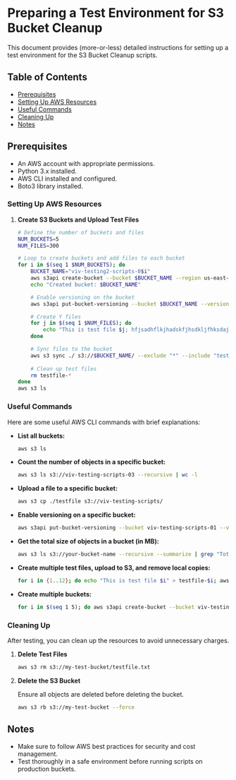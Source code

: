 # Preparing a Test Environment for S3 Bucket Cleanup

This document provides (more-or-less) detailed instructions for setting up a test environment for the S3 Bucket Cleanup scripts.

## Table of Contents

- [Prerequisites](#prerequisites)
- [Setting Up AWS Resources](#setting-up-aws-resources)
- [Useful Commands](#useful-commands)
- [Cleaning Up](#cleaning-up)
- [Notes](#notes)


## Prerequisites

- An AWS account with appropriate permissions.
- Python 3.x installed.
- AWS CLI installed and configured.
- Boto3 library installed.

### Setting Up AWS Resources

1. **Create S3 Buckets and Upload Test Files**

    ```sh
    # Define the number of buckets and files
    NUM_BUCKETS=5
    NUM_FILES=300

    # Loop to create buckets and add files to each bucket
    for i in $(seq 1 $NUM_BUCKETS); do 
        BUCKET_NAME="viv-testing2-scripts-0$i"
        aws s3api create-bucket --bucket $BUCKET_NAME --region us-east-1
        echo "Created bucket: $BUCKET_NAME"

        # Enable versioning on the bucket
        aws s3api put-bucket-versioning --bucket $BUCKET_NAME --versioning-configuration Status=Enabled

        # Create Y files
        for j in $(seq 1 $NUM_FILES); do
            echo "This is test file $j; hfjsadhflkjhadskfjhsdkljfhksdajhfkasdhfjksdhkfjhasdkjfhkdsahfkjsd" > testfile--$j
        done

        # Sync files to the bucket
        aws s3 sync ./ s3://$BUCKET_NAME/ --exclude "*" --include "testfile-*"
        
        # Clean up test files
        rm testfile-*
    done
    aws s3 ls
    ```

### Useful Commands

Here are some useful AWS CLI commands with brief explanations:

- **List all buckets:**
    ```sh
    aws s3 ls
    ```

- **Count the number of objects in a specific bucket:**
    ```sh
    aws s3 ls s3://viv-testing-scripts-03 --recursive | wc -l
    ```

- **Upload a file to a specific bucket:**
    ```sh
    aws s3 cp ./testfile s3://viv-testing-scripts/
    ```

- **Enable versioning on a specific bucket:**
    ```sh
    aws s3api put-bucket-versioning --bucket viv-testing-scripts-01 --versioning-configuration Status=Enabled
    ```

- **Get the total size of objects in a bucket (in MB):**
    ```sh
    aws s3 ls s3://your-bucket-name --recursive --summarize | grep "Total Size" | awk '{print $3/1024/1024 " MB"}'
    ```

- **Create multiple test files, upload to S3, and remove local copies:**
    ```sh
    for i in {1..12}; do echo "This is test file $i" > testfile-$i; aws s3 cp testfile-$i s3://viv-testing-scripts/; rm testfile-$i; done
    ```

- **Create multiple buckets:**
    ```sh
    for i in $(seq 1 5); do aws s3api create-bucket --bucket viv-testing2-scripts-0$i --region us-east-1; done
    ```

### Cleaning Up

After testing, you can clean up the resources to avoid unnecessary charges.

1. **Delete Test Files**

    ```sh
    aws s3 rm s3://my-test-bucket/testfile.txt
    ```

2. **Delete the S3 Bucket**

    Ensure all objects are deleted before deleting the bucket.

    ```sh
    aws s3 rb s3://my-test-bucket --force
    ```

## Notes

- Make sure to follow AWS best practices for security and cost management.
- Test thoroughly in a safe environment before running scripts on production buckets.
